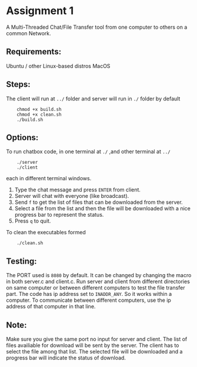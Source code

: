 # Assignment 1

A Multi-Threaded Chat/File Transfer tool from one computer to others on a common Network.

## Requirements:

Ubuntu / other Linux-based distros
MacOS

## Steps:
The client will run at `../` folder and server will run in `./` folder by default 
```
	chmod +x build.sh
	chmod +x clean.sh
	./build.sh
```
## Options:

To run chatbox code, in one terminal at `./` ,and other terminal at `../`
```
	./server
	./client
```
each in different terminal windows.  

1. Type the chat message and press `ENTER` from client.
2. Server will chat with everyone (like broadcast).  
3. Send `f` to get the list of files that can be downloaded from the server.
4. Select a file from the list and then the file will be downloaded with a nice progress bar to represent the status.
5. Press `q` to quit.

To clean the executables formed
```
	./clean.sh
``` 

## Testing:

The PORT used is `8080` by default. It can be changed by changing the macro in both server.c and client.c. Run server and client from different directories on same computer or between different computers to test the file transfer part. The code has ip address set to `INADDR_ANY`. So it works within a computer. To communicate between different computers, use the ip address of that computer in that line. 

## Note:

Make sure you give the same port no input for server and client.
The list of files availiable for download will be sent by the server. The client has to select the file among that list. The selected file will be downloaded and a progress bar will indicate the status of download.